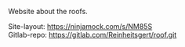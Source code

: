 Website about the roofs.

Site-layout: https://ninjamock.com/s/NM85S  
Gitlab-repo: https://gitlab.com/Reinheitsgert/roof.git  
